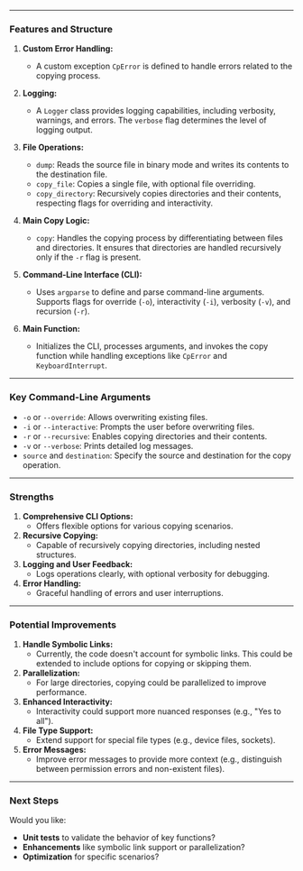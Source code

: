 
---

### **Features and Structure**
1. **Custom Error Handling:**
   - A custom exception `CpError` is defined to handle errors related to the copying process.

2. **Logging:**
   - A `Logger` class provides logging capabilities, including verbosity, warnings, and errors. The `verbose` flag determines the level of logging output.

3. **File Operations:**
   - `dump`: Reads the source file in binary mode and writes its contents to the destination file.
   - `copy_file`: Copies a single file, with optional file overriding.
   - `copy_directory`: Recursively copies directories and their contents, respecting flags for overriding and interactivity.

4. **Main Copy Logic:**
   - `copy`: Handles the copying process by differentiating between files and directories. It ensures that directories are handled recursively only if the `-r` flag is present.

5. **Command-Line Interface (CLI):**
   - Uses `argparse` to define and parse command-line arguments. Supports flags for override (`-o`), interactivity (`-i`), verbosity (`-v`), and recursion (`-r`).

6. **Main Function:**
   - Initializes the CLI, processes arguments, and invokes the copy function while handling exceptions like `CpError` and `KeyboardInterrupt`.

---

### **Key Command-Line Arguments**
- `-o` or `--override`: Allows overwriting existing files.
- `-i` or `--interactive`: Prompts the user before overwriting files.
- `-r` or `--recursive`: Enables copying directories and their contents.
- `-v` or `--verbose`: Prints detailed log messages.
- `source` and `destination`: Specify the source and destination for the copy operation.

---

### **Strengths**
1. **Comprehensive CLI Options:**
   - Offers flexible options for various copying scenarios.
2. **Recursive Copying:**
   - Capable of recursively copying directories, including nested structures.
3. **Logging and User Feedback:**
   - Logs operations clearly, with optional verbosity for debugging.
4. **Error Handling:**
   - Graceful handling of errors and user interruptions.

---

### **Potential Improvements**
1. **Handle Symbolic Links:**
   - Currently, the code doesn't account for symbolic links. This could be extended to include options for copying or skipping them.
2. **Parallelization:**
   - For large directories, copying could be parallelized to improve performance.
3. **Enhanced Interactivity:**
   - Interactivity could support more nuanced responses (e.g., "Yes to all").
4. **File Type Support:**
   - Extend support for special file types (e.g., device files, sockets).
5. **Error Messages:**
   - Improve error messages to provide more context (e.g., distinguish between permission errors and non-existent files).

---

### **Next Steps**
Would you like:
- **Unit tests** to validate the behavior of key functions?
- **Enhancements** like symbolic link support or parallelization?
- **Optimization** for specific scenarios?
